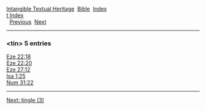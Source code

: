 [Intangible Textual Heritage](../../index)  [Bible](../index) 
[Index](index)   
[t Index](_t_)  
  [Previous](c11612)  [Next](c11614) 

------------------------------------------------------------------------

### &lt;tin&gt; 5 entries

[Eze 22:18](../kjv/eze022.htm#018)  
[Eze 22:20](../kjv/eze022.htm#020)  
[Eze 27:12](../kjv/eze027.htm#012)  
[Isa 1:25](../kjv/isa001.htm#025)  
[Num 31:22](../kjv/num031.htm#022)  

------------------------------------------------------------------------

[Next: tingle (3)](c11614)
